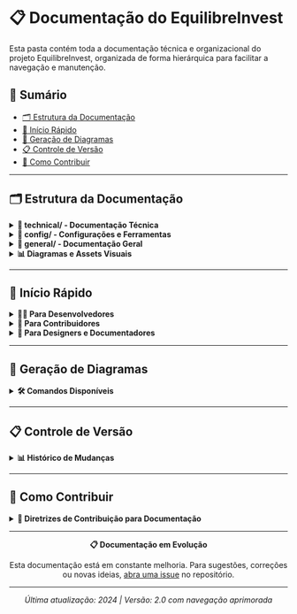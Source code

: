# 📋 Documentação do EquilibreInvest

Esta pasta contém toda a documentação técnica e organizacional do projeto EquilibreInvest, organizada de forma hierárquica para facilitar a navegação e manutenção.

## 📑 Sumário

- [🗂️ Estrutura da Documentação](#%EF%B8%8F-estrutura-da-documentação)
- [🚀 Início Rápido](#-início-rápido)
- [🔄 Geração de Diagramas](#-geração-de-diagramas)
- [📋 Controle de Versão](#-controle-de-versão)
- [🤝 Como Contribuir](#-como-contribuir)

---

## 🗂️ Estrutura da Documentação

<details>
<summary><strong>📁 technical/ - Documentação Técnica</strong></summary>

### Guias de Desenvolvimento e Configuração

| Arquivo | Descrição | Uso Principal |
|---------|-----------|---------------|
| [`DEVELOPMENT_MODE.md`](./technical/DEVELOPMENT_MODE.md) | Guia completo do modo de desenvolvimento offline | Desenvolvedores iniciantes |

**Quando usar esta seção:**
- 🔧 Configuração do ambiente de desenvolvimento
- 💻 Debug e troubleshooting
- ⚙️ Implementação de novas funcionalidades técnicas

</details>

<details>
<summary><strong>📁 config/ - Configurações e Ferramentas</strong></summary>

### Arquivos de Configuração do Projeto

| Arquivo | Descrição | Tecnologia |
|---------|-----------|------------|
| [`MERMAID_QUALITY_CONFIG.md`](./config/MERMAID_QUALITY_CONFIG.md) | Configuração de qualidade para diagramas Mermaid | Mermaid CLI |
| [`mermaid-cli.json`](./mermaid-cli.json) | Arquivo de configuração do Mermaid CLI | Mermaid |

**Quando usar esta seção:**
- 🎨 Personalização de diagramas
- 🔧 Configuração de ferramentas de documentação
- 📊 Geração automatizada de assets visuais

</details>

<details>
<summary><strong>📁 general/ - Documentação Geral</strong></summary>

### Visão Geral e Compilados do Projeto

| Arquivo | Descrição | Audiência |
|---------|-----------|-----------|
| [`COMPILADO_PROJETO.md`](./general/COMPILADO_PROJETO.md) | Compilado completo do projeto com arquitetura e melhorias | Todos os stakeholders |

**Quando usar esta seção:**
- 📖 Entendimento geral do projeto
- 🎯 Planejamento e roadmap
- 🤝 Onboarding de novos colaboradores

</details>

<details>
<summary><strong>📊 Diagramas e Assets Visuais</strong></summary>

### Recursos Visuais da Arquitetura

| Tipo | Arquivo | Formato | Uso Recomendado |
|------|---------|---------|-----------------|
| **Código** | [`arquitetura.mmd`](./arquitetura.mmd) | Mermaid | Edição e versionamento |
| **Imagem** | [`arquitetura.png`](./arquitetura.png) | PNG | Documentação e apresentações |
| **Vetor** | [`arquitetura.svg`](./arquitetura.svg) | SVG | Web e escalabilidade |

**Versionamento:**
- 📂 [`arquivo/`](./arquivo/) - Versões históricas com timestamp

</details>

---

## 🚀 Início Rápido

<details>
<summary><strong>👨‍💻 Para Desenvolvedores</strong></summary>

### Configuração do Ambiente

1. **Primeiro acesso**: [`technical/DEVELOPMENT_MODE.md`](./technical/DEVELOPMENT_MODE.md)
2. **Configurar diagramas**: [`config/MERMAID_QUALITY_CONFIG.md`](./config/MERMAID_QUALITY_CONFIG.md)
3. **Entender arquitetura**: [`general/COMPILADO_PROJETO.md`](./general/COMPILADO_PROJETO.md)

### Comandos Essenciais
```bash
# Instalar dependências
npm install

# Modo desenvolvimento
npm run dev

# Gerar documentação visual
npm run generate-diagram
```

</details>

<details>
<summary><strong>🤝 Para Contribuidores</strong></summary>

### Fluxo de Contribuição

1. **Visão geral**: [`general/COMPILADO_PROJETO.md`](./general/COMPILADO_PROJETO.md)
2. **Setup técnico**: [`technical/DEVELOPMENT_MODE.md`](./technical/DEVELOPMENT_MODE.md)
3. **Padrões visuais**: [`config/MERMAID_QUALITY_CONFIG.md`](./config/MERMAID_QUALITY_CONFIG.md)

### Antes de Contribuir
- 📋 Leia o compilado do projeto
- 🔧 Configure o ambiente de desenvolvimento
- 📊 Entenda a arquitetura visual

</details>

<details>
<summary><strong>🎨 Para Designers e Documentadores</strong></summary>

### Recursos Visuais

- **Diagramas**: Utilize [`arquitetura.svg`](./arquitetura.svg) para escalabilidade
- **Apresentações**: Use [`arquitetura.png`](./arquitetura.png) em alta qualidade
- **Edição**: Modifique [`arquitetura.mmd`](./arquitetura.mmd) e regenere

### Configuração Visual
Consulte [`config/MERMAID_QUALITY_CONFIG.md`](./config/MERMAID_QUALITY_CONFIG.md) para personalização.

</details>

---

## 🔄 Geração de Diagramas

<details>
<summary><strong>🛠️ Comandos Disponíveis</strong></summary>

### Scripts NPM para Diagramas

```bash
# Gerar diagrama PNG em alta qualidade
npm run generate-diagram

# Gerar diagrama SVG vetorial
npm run generate-diagram:svg

# Gerar ambos com arquivamento automático
npm run generate-diagram:both
```

### Configuração de Qualidade

A qualidade e estilo dos diagramas são controlados por:
- [`mermaid-cli.json`](./mermaid-cli.json) - Configuração principal
- [`config/MERMAID_QUALITY_CONFIG.md`](./config/MERMAID_QUALITY_CONFIG.md) - Documentação detalhada

</details>

---

## 📋 Controle de Versão

<details>
<summary><strong>📊 Histórico de Mudanças</strong></summary>

### Documentos de Controle

| Documento | Propósito | Última Atualização |
|-----------|-----------|-------------------|
| [`REORGANIZATION_SUMMARY.md`](./REORGANIZATION_SUMMARY.md) | Sumário da reorganização da documentação | 2024 |
| [`README_UPDATE_SUMMARY.md`](./README_UPDATE_SUMMARY.md) | Histórico de atualizações do README principal | 2024 |

### Versionamento de Diagramas

- **Atual**: Arquivos na raiz de [`docs/`](.)
- **Histórico**: Arquivos em [`arquivo/`](./arquivo/) com timestamp
- **Formato**: `arquitetura_YYYYMMDD_HHMMSS.{png,svg}`

</details>

---

## 🤝 Como Contribuir

<details>
<summary><strong>📝 Diretrizes de Contribuição para Documentação</strong></summary>

### 1. Estrutura de Arquivos
- **Técnico**: `technical/` para guias de desenvolvimento
- **Configuração**: `config/` para setup de ferramentas  
- **Geral**: `general/` para visão geral e compilados

### 2. Padrões de Nomenclatura
- **Arquivos**: `SCREAMING_SNAKE_CASE.md`
- **Diagramas**: `nome-descritivo.{mmd,png,svg}`
- **Versionamento**: `arquivo_YYYYMMDD_HHMMSS.ext`

### 3. Qualidade da Documentação
- ✅ Sumário com links internos
- ✅ Accordions para seções longas
- ✅ Tabelas para informações estruturadas
- ✅ Emojis para melhor navegação visual

### 4. Workflow de Atualização
1. Editar arquivo fonte (`.mmd` para diagramas)
2. Executar script de geração se aplicável
3. Atualizar links e referências
4. Testar navegação local
5. Commit com mensagem descritiva

</details>

---

<div align="center">

**📋 Documentação em Evolução**

Esta documentação está em constante melhoria. Para sugestões, correções ou novas ideias, [abra uma issue](../../issues/new) no repositório.

---

*Última atualização: 2024 | Versão: 2.0 com navegação aprimorada*

</div>
